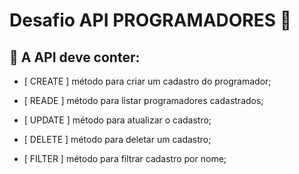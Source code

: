 # Desafio API PROGRAMADORES :rocket:

## :pencil: A API deve conter:

- [ CREATE ] método para criar um cadastro do programador;

- [ READE ] método para listar programadores cadastrados;

- [ UPDATE ] método para atualizar o cadastro;

- [ DELETE ] método para deletar um cadastro;

- [ FILTER ] método para filtrar cadastro por nome;
